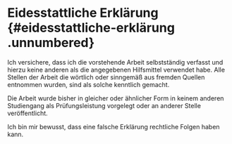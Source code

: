 Eidesstattliche Erklärung {#eidesstattliche-erklärung .unnumbered}
=========================

Ich versichere, dass ich die vorstehende Arbeit selbstständig verfasst und
hierzu keine anderen als die angegebenen Hilfsmittel verwendet habe.
Alle Stellen der Arbeit die wörtlich oder sinngemäß aus fremden Quellen
entnommen wurden, sind als solche kenntlich gemacht.


Die Arbeit wurde bisher in gleicher oder ähnlicher Form in keinem
anderen Studiengang als Prüfungsleistung vorgelegt oder an anderer
Stelle veröffentlicht.  

Ich bin mir bewusst, dass eine falsche Erklärung rechtliche Folgen haben
kann.


